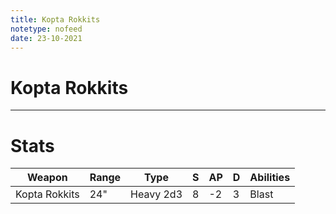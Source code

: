 ```yaml
---
title: Kopta Rokkits
notetype: nofeed
date: 23-10-2021
---
```


# Kopta Rokkits

---

# Stats

| Weapon        | Range | Type      | S   | AP  | D   | Abilities |
| ------------- | ----- | --------- | --- | --- | --- | --------- |
| Kopta Rokkits | 24"   | Heavy 2d3 | 8   | -2  | 3   | Blast     | 